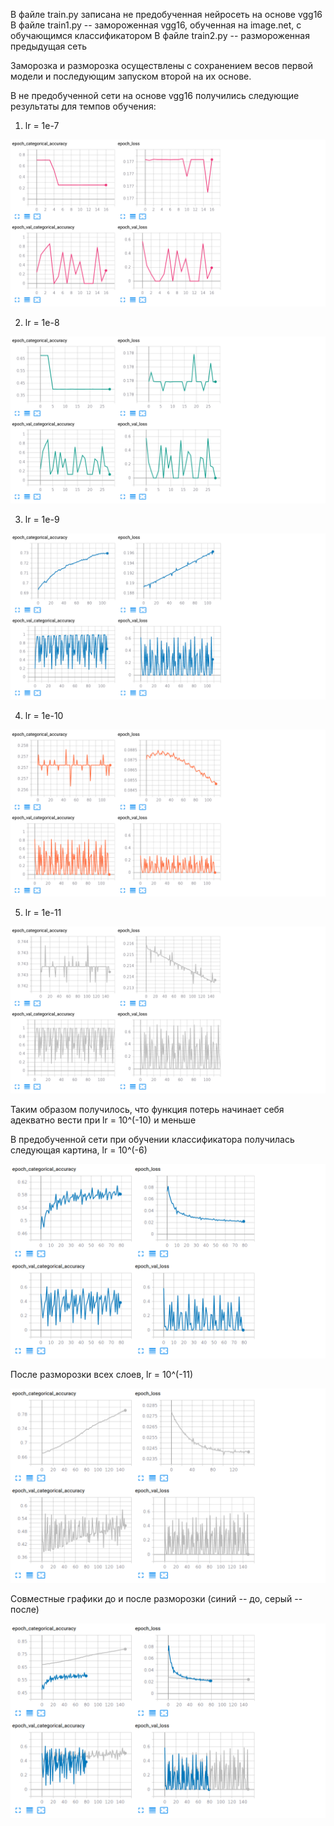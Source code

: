 В файле train.py записана не предобученная нейросеть на основе vgg16 
В файле train1.py -- замороженная vgg16, обученная на image.net, с обучающимся классификатором
В файле train2.py -- размороженная предыдущая сеть

Заморозка и разморозка осуществлены с сохранением весов первой модели и последующим запуском второй на их основе.



В не предобученной сети на основе vgg16 получились следующие результаты для темпов обучения:

1) lr = 1e-7

![Image alt](https://github.com/samsdimko/SMOMI3/blob/master/1e-7.png)

2) lr = 1e-8

![Image alt](https://github.com/samsdimko/SMOMI3/blob/master/1e-8.png)

3) lr = 1e-9

![Image alt](https://github.com/samsdimko/SMOMI3/blob/master/1e-9.png)

4) lr = 1e-10

![Image alt](https://github.com/samsdimko/SMOMI3/blob/master/1e-10.png)

5) lr = 1e-11

![Image alt](https://github.com/samsdimko/SMOMI3/blob/master/1e-11.png)

Таким образом получилось, что функция потерь начинает себя адекватно вести при lr = 10^(-10) и меньше

В предобученной сети при обучении классификатора получилась следующая картина, lr = 10^(-6)

![Image alt](https://github.com/samsdimko/SMOMI3/blob/master/Frozen.png)

После разморозки всех слоев, lr = 10^(-11)

![Image alt](https://github.com/samsdimko/SMOMI3/blob/master/Unfrozen.png)

Совместные графики до и после разморозки (синий -- до, серый -- после)

![Image alt](https://github.com/samsdimko/SMOMI3/blob/master/Together.png)